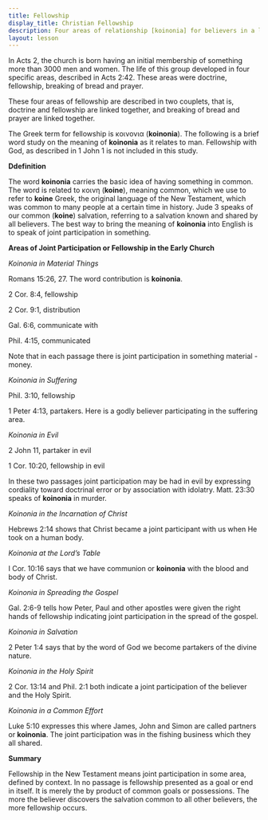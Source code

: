 ```yaml
---
title: Fellowship
display_title: Christian Fellowship
description: Four areas of relationship [koinonia] for believers in a local church: doctrine, fellowship, breaking of bread, prayer.
layout: lesson
---
```


In Acts 2, the church is born having an initial membership of something more than 3000 men and women. The life of this group developed in four specific areas, described in Acts 2:42. These areas were doctrine, fellowship, breaking of bread and prayer.

These four areas of fellowship are described in two couplets, that is, doctrine and fellowship are linked together, and breaking of bread and prayer are linked together.

The Greek term for fellowship is κοινονια (**koinonia**). The following is a brief word study on the meaning of **koinonia** as it relates to man. Fellowship with God, as described in 1 John 1 is not included in
this study.

**Ddefinition**

The word **koinonia** carries the basic idea of having something in common. The word is related to κοινη (**koine**), meaning common, which we use to refer to **koine** Greek, the original language of the New Testament, which was common to many people at a certain time in history. Jude 3 speaks of our common (**koine**) salvation, referring to a salvation known and shared by all believers. The best way to bring the meaning of **koinonia** into English is to speak of joint participation
in something.

**Areas of Joint Participation or Fellowship in the Early Church**

*_Koinonia in Material Things_*

Romans 15:26, 27. The word contribution is **koinonia**.

2 Cor. 8:4, fellowship

2 Cor. 9:1, distribution

Gal. 6:6, communicate with

Phil. 4:15, communicated

Note that in each passage there is joint participation in something material - money.

*_Koinonia in Suffering_*

Phil. 3:10, fellowship

1 Peter 4:13, partakers. Here is a godly believer participating in the suffering area.

*_Koinonia in Evil_*

2 John 11, partaker in evil

1 Cor. 10:20, fellowship in evil

In these two passages joint participation may be had in evil by expressing cordiality toward doctrinal error or by association with idolatry. Matt. 23:30 speaks of **koinonia** in murder.

*_Koinonia in the Incarnation of Christ_*

Hebrews 2:14 shows that Christ became a joint participant with us when He took on a human body.

*_Koinonia at the Lord’s Table_*

I Cor. 10:16 says that we have communion or **koinonia** with the blood and body of Christ.

*_Koinonia in Spreading the Gospel_*

Gal. 2:6-9 tells how Peter, Paul and other apostles were given the right hands of fellowship indicating joint participation in the spread of the gospel.

*_Koinonia in Salvation_*

2 Peter 1:4 says that by the word of God we become partakers of the divine nature.

*_Koinonia in the Holy Spirit_*

2 Cor. 13:14 and Phil. 2:1 both indicate a joint participation of the believer and the Holy Spirit.

*_Koinonia in a Common Effort_*

Luke 5:10 expresses this where James, John and Simon are called partners or **koinonia**. The joint participation was in the fishing business which they all shared.

**Summary**

Fellowship in the New Testament means joint participation in some area, defined by context. In no passage is fellowship presented as a goal or end in itself. It is merely the by product of common goals or possessions. The more the believer discovers the salvation common to all other believers, the more fellowship occurs.

